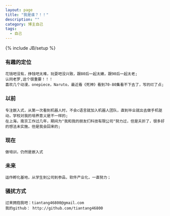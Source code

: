 ```yaml
---
layout: page
title: "我是谁？！！"
description: ""
category: 博主自己
tags: 
  - 自己
---
```

{% include JB/setup %}
### 有趣的定位
    花钱吧没有，挣钱吧太难，玩耍吧没兴致，跟80后一起太嫩，跟90后一起太老;
    认同老罗,这个很重要！！！
    喜欢几个动漫，onepiece，Naruto，最近看《死神》看到70-80集看不下去了，写的烂了点;
### 以前
    专注嵌入式，从第一次看到机器人时，不会c语言就加入机器人团队，直到毕业就出去做手机驱动，学校对我的培养意义是不一样的;
    在上海，南京工作过几年，期间为"我和我的朋友们科技有限公司"努力过，但是夭折了，很多好的想法未实施，但是我会回来的;
### 现在
    做培训，仍然是嵌入式
### 未来
    运作孵化基地，从学生到公司到参品，软件产业化，一直努力；
### 骚扰方式
    过来拥抱我吧：tiantang46800@gmail.com
    我的github： http://github.com/tiantang46800
